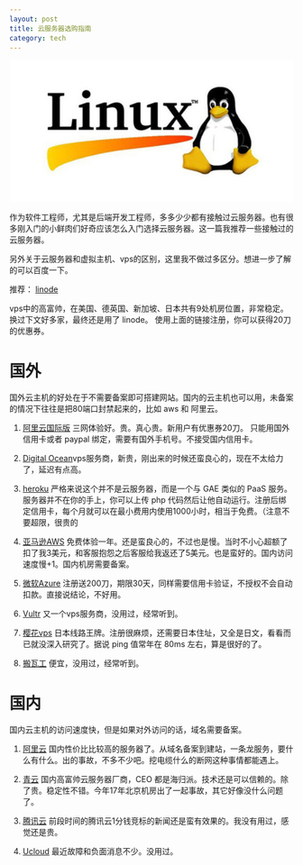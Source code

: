```yaml
---
layout: post
title: 云服务器选购指南
category: tech
---
```


![](/assets/img/linux.jpg)

作为软件工程师，尤其是后端开发工程师，多多少少都有接触过云服务器。也有很多刚入门的小鲜肉们好奇应该怎么入门选择云服务器。这一篇我推荐一些接触过的云服务器。

另外关于云服务器和虚拟主机、vps的区别，这里我不做过多区分。想进一步了解的可以百度一下。

推荐： [linode](https://www.linode.com/?r=aa8f5ea473a428437f11ee091d9eae6231752707) 

vps中的高富帅，在美国、德英国、新加坡、日本共有9处机房位置，非常稳定。换过下文好多家，最终还是用了 linode。 使用上面的链接注册，你可以获得20刀的优惠券。

# 国外

国外云主机的好处在于不需要备案即可搭建网站。国内的云主机也可以用，未备案的情况下往往是把80端口封禁起来的，比如 aws 和 阿里云。

1. [阿里云国际版][7]  三网体验好。贵。真心贵。新用户有优惠券20刀。 只能用国外信用卡或者 paypal 绑定，需要有国外手机号。不接受国内信用卡。

1. [Digital Ocean][11]vps服务商，新贵，刚出来的时候还蛮良心的，现在不太给力了，延迟有点高。

1. [heroku][10]   严格来说这个并不是云服务器，而是一个与 GAE 类似的 PaaS 服务。服务器并不在你的手上，你可以上传 php 代码然后让他自动运行。注册后绑定信用卡，每个月就可以在最小费用内使用1000小时，相当于免费。（注意不要超限，很贵的

1. [亚马逊AWS][6]  免费体验一年。还是蛮良心的，不过也是慢。当时不小心超额了扣了我3美元，和客服抱怨之后客服给我返还了5美元。也是蛮好的。国内访问速度慢+1。国内机房需要备案。

1. [微软Azure][8] 注册送200刀，期限30天，同样需要信用卡验证，不授权不会自动扣款。直接说结论，不好用。

1. [Vultr][9]   又一个vps服务商，没用过，经常听到。

1. [樱花vps][12]   日本线路王牌。注册很麻烦，还需要日本住址，又全是日文，看看而已就没深入研究了。据说 ping 值常年在 80ms 左右，算是很好的了。

1. [搬瓦工][5]     便宜，没用过，经常听到。
    

# 国内

国内云主机的访问速度快，但是如果对外访问的话，域名需要备案。

1. [阿里云][1] 国内性价比比较高的服务器了。从域名备案到建站，一条龙服务，要什么有什么。出的事故，不多不少吧。挖电缆什么的断网这种事情都能遇上。

1. [青云][2] 国内高富帅云服务器厂商，CEO 都是海归派。技术还是可以信赖的。除了贵。稳定性不错。今年17年北京机房出了一起事故，其它好像没什么问题了。

1. [腾讯云][3] 前段时间的腾讯云1分钱竞标的新闻还是蛮有效果的。我没有用过，感觉还是贵。

1. [Ucloud][4] 最近故障和负面消息不少。没用过。

[1]: https://www.aliyun.com/
[2]: https://www.qingcloud.com/
[3]: https://www.qcloud.com/
[4]: https://www.ucloud.cn/
[5]: https://bwh1.net/index.php
[6]: https://aws.amazon.com/cn/free
[7]: https://account-intl.aliyun.com/register
[8]: https://azure.microsoft.com/en-us/free/
[9]: http://www.vultr.com/?ref=7137224
[10]: https://www.heroku.com/
[11]: https://m.do.co/c/f595b7f62cc7
[12]: http://vps.sakura.ad.jp
